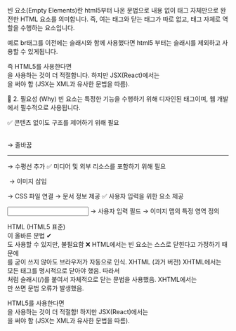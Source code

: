 빈 요소(Empty Elements)란 html5부터 나온 문법으로 내용 없이 태그 자체만으로 완전한 HTML 요소를 의미합니다.
즉, 여는 태그와 닫는 태그가 따로 없고, 태그 자체로 역할을 수행하는 요소입니다.

예로 br태그를 이전에는 슬래시와 함께 사용했다면 html5 부터는 슬래시를 제외하고 사용할 수 있게됩니다.

즉 HTML5를 사용한다면 <br>을 사용하는 것이 더 적절합니다.
하지만 JSX(React)에서는 <br/>을 써야 함 (JSX는 XML과 유사한 문법을 따름).

📌 2. 필요성 (Why)
빈 요소는 특정한 기능을 수행하기 위해 디자인된 태그이며, 웹 개발에서 필수적으로 사용됩니다.

✅ 콘텐츠 없이도 구조를 제어하기 위해 필요

<br> → 줄바꿈

<hr> → 수평선 추가
✅ 미디어 및 외부 리소스를 포함하기 위해 필요

<img> → 이미지 삽입

<link> → CSS 파일 연결
<meta> → 문서 정보 제공
✅ 사용자 입력을 위한 요소 제공

<input> → 사용자 입력 필드
<area> → 이미지 맵의 특정 영역 정의

HTML (HTML5 표준)
<br>이 올바른 문법 ✔
<br/>도 사용할 수 있지만, 불필요함 ❌
HTML에서는 빈 요소는 스스로 닫힌다고 가정하기 때문에 <br/>를 굳이 쓰지 않아도 브라우저가 자동으로 인식.
XHTML (과거 버전)
XHTML에서는 모든 태그를 명시적으로 닫아야 했음.
따라서 <br/>처럼 슬래시(/)를 붙여서 자체적으로 닫는 문법을 사용했음.
XHTML에서는 <br>만 쓰면 문법 오류가 발생했음.

HTML5를 사용한다면 <br>을 사용하는 것이 더 적절함!
하지만 JSX(React)에서는 <br/>을 써야 함 (JSX는 XML과 유사한 문법을 따름).
